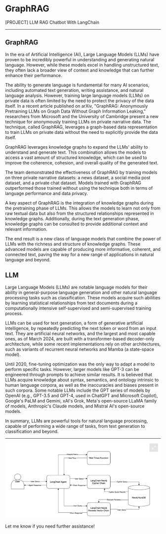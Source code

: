 # GraphRAG
[PROJECT] LLM RAG Chatbot With LangChain

---

<h2> GraphRAG </h2>

<p> In the era of Artificial Intelligence (AI), Large Language Models (LLMs) have proven to be incredibly powerful in understanding and generating natural language. However, while these models excel in handling unstructured text, they often lack a broader view of context and knowledge that can further enhance their performance.

The ability to generate language is fundamental for many AI scenarios, including automated text generation, writing assistance, and natural language analysis. However, training large language models (LLMs) on private data is often limited by the need to protect the privacy of the data itself. In a recent article published on arXiv, "GraphRAG: Anonymously Pretraining LLMs on Graph Data Without Graph Information Leaking," researchers from Microsoft and the University of Cambridge present a new technique for anonymously training LLMs on private narrative data. The technique, called GraphRAG, leverages a graph-based data representation to train LLMs on private data without the need to explicitly provide the data itself.

GraphRAG leverages knowledge graphs to expand the LLMs' ability to understand and generate text. This combination allows the models to access a vast amount of structured knowledge, which can be used to improve the coherence, cohesion, and overall quality of the generated text.

The team demonstrated the effectiveness of GraphRAG by training models on three private narrative datasets: a news dataset, a social media post dataset, and a private chat dataset. Models trained with GraphRAG outperformed those trained without using the technique both in terms of language performance and data privacy.

A key aspect of GraphRAG is the integration of knowledge graphs during the pretraining phase of LLMs. This allows the models to learn not only from raw textual data but also from the structured relationships represented in knowledge graphs. Additionally, during the text generation phase, knowledge graphs can be consulted to provide additional context and relevant information.

The end result is a new class of language models that combine the power of LLMs with the richness and structure of knowledge graphs. These advanced models are capable of producing more informative, coherent, and connected text, paving the way for a new range of applications in natural language and beyond. </p>

<h2> LLM </h2>

Large Language Models (LLMs) are notable language models for their ability in general-purpose language generation and other natural language processing tasks such as classification. These models acquire such abilities by learning statistical relationships from text documents during a computationally intensive self-supervised and semi-supervised training process.

LLMs can be used for text generation, a form of generative artificial intelligence, by repeatedly predicting the next token or word from an input text. They are artificial neural networks, and the largest and most capable ones, as of March 2024, are built with a transformer-based decoder-only architecture, while some recent implementations rely on other architectures, such as variants of recurrent neural networks and Mamba (a state-space model).

Until 2020, fine-tuning optimization was the only way to adapt a model to perform specific tasks. However, larger models like GPT-3 can be engineered through prompts to achieve similar results. It is believed that LLMs acquire knowledge about syntax, semantics, and ontology intrinsic to human language corpora, as well as the inaccuracies and biases present in such corpora. Some notable LLMs include the GPT series of models by OpenAI (e.g., GPT-3.5 and GPT-4, used in ChatGPT and Microsoft Copilot), Google's PaLM and Gemini, xAI's Grok, Meta's open-source LLaMA family of models, Anthropic's Claude models, and Mistral AI's open-source models.

In summary, LLMs are powerful tools for natural language processing, capable of performing a wide range of tasks, from text generation to classification and beyond.

--- 

![solution.png](data/solution.PNG)

Let me know if you need further assistance!
